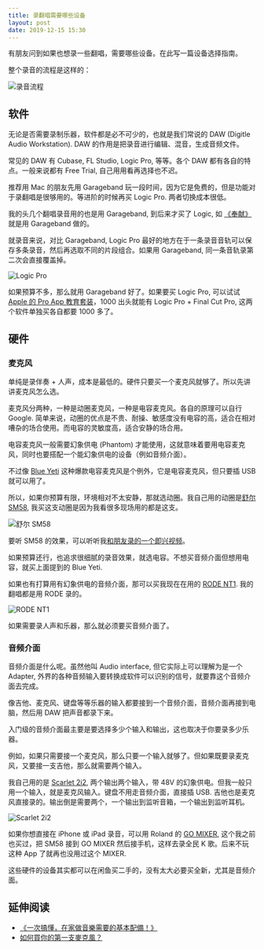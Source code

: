 ```yaml
---
title: 录翻唱需要哪些设备
layout: post
date: 2019-12-15 15:30
---
```


有朋友问到如果也想录一些翻唱，需要哪些设备。在此写一篇设备选择指南。

整个录音的流程是这样的：

![录音流程](https://gbstatic.djyde.com/blog/Untitled%20%28Draft%29-1%203.jpg?x-oss-process=style/80)

## 软件

无论是否需要录制乐器，软件都是必不可少的，也就是我们常说的 DAW (Digitle Audio Workstation). DAW 的作用是把录音进行编辑、混音，生成音频文件。

常见的 DAW 有 Cubase, FL Studio, Logic Pro, 等等。各个 DAW 都有各自的特点。一般来说都有 Free Trial, 自己用用看再选择也不迟。

推荐用 Mac 的朋友先用 Garageband 玩一段时间，因为它是免费的，但是功能对于录翻唱是很够用的。等进阶的时候再买 Logic Pro. 两者切换成本很低。

我的头几个翻唱录音用的也是用 Garageband, 到后来才买了 Logic, 如 [《奉献》](https://www.bilibili.com/video/av54378371) 就是用 Garageband 做的。

就录音来说，对比 Garageband, Logic Pro 最好的地方在于一条录音音轨可以保存多条录音，然后再选取不同的片段组合。如果用 Garageband, 同一条音轨录第二次会直接覆盖掉。

![Logic Pro](https://gbstatic.djyde.com/blog/DSC02813.JPG?x-oss-process=style/80)

如果预算不多，那么就用 Garageband 好了。如果要买 Logic Pro, 可以试试 [Apple 的 Pro App 教育套装](https://www.apple.com/hk-zh-hiEd/shop/product/BMGE2Z/A/pro-app-%E6%95%99%E8%82%B2%E5%A5%97%E8%A3%9D)，1000 出头就能有 Logic Pro + Final Cut Pro, 这两个软件单独买各自都要 1000 多了。

## 硬件

### 麦克风

单纯是录伴奏 + 人声，成本是最低的。硬件只要买一个麦克风就够了。所以先讲讲麦克风怎么选。

麦克风分两种，一种是动圈麦克风，一种是电容麦克风。各自的原理可以自行 Google. 简单来说，动圈的优点是不贵、耐操、敏感度没有电容的高，适合在相对嘈杂的场合使用。而电容的灵敏度高，适合安静的场合用。

电容麦克风一般需要幻象供电 (Phantom) 才能使用，这就意味着要用电容麦克风，同时也要搭配一个能幻象供电的设备（例如音频介面）。

不过像 [Blue Yeti](https://lutaonan.com/go/shop/blue-yeti) 这种爆款电容麦克风是个例外，它是电容麦克风，但只要插 USB 就可以用了。

所以，如果你预算有限，环境相对不太安静，那就选动圈。我自己用的动圈是[舒尔 SM58](https://lutaonan.com/go/shop/sm-58), 我买这支动圈是因为我看很多现场用的都是这支。

![舒尔 SM58](https://gbstatic.djyde.com/blog/DSC02811.JPG?x-oss-process=style/80)

要听 SM58 的效果，可以听听我[和朋友录的一个即兴视频](https://www.bilibili.com/video/av19612030)。

如果预算还行，也追求很细腻的录音效果，就选电容。不想买音频介面但想用电容，就买上面提到的 Blue Yeti.

如果也有打算用有幻象供电的音频介面，那可以买我现在在用的 [RODE NT1](https://lutaonan.com/go/shop/rode-nt1). 我的翻唱都是用 RODE 录的。

![RODE NT1](https://gbstatic.djyde.com/blog/DSC02803.JPG?x-oss-process=style/80)

如果需要录人声和乐器，那么就必须要买音频介面了。

### 音频介面

音频介面是什么呢。虽然他叫 Audio interface, 但它实际上可以理解为是一个 Adapter, 外界的各种音频输入要转换成软件可以识别的信号，就要靠这个音频介面去完成。

像吉他、麦克风、键盘等等乐器的输入都要接到一个音频介面，音频介面再接到电脑，然后用 DAW 把声音都录下来。

入门级的音频介面最主要是要选择多少个输入和输出，这也取决于你要录多少乐器。

例如，如果只需要接一个麦克风，那么只要一个输入就够了。但如果既要录麦克风，又要接一支吉他，那么就需要两个输入。

我自己用的是 [Scarlet 2i2](https://lutaonan.com/go/shop/scarlet-2i2), 两个输出两个输入，带 48V 的幻象供电。但我一般只用一个输入，就是麦克风输入。键盘不用走音频介面，直接插 USB. 吉他也是麦克风直接录的。输出倒是需要两个，一个输出到监听音箱，一个输出到监听耳机。

![Scarlet 2i2](https://gbstatic.djyde.com/blog/DSC02821.JPG?x-oss-process=style/80)

如果你想直接在 iPhone 或 iPad 录音，可以用 Roland 的 [GO MIXER](https://lutaonan.com/go/shop/go-mixer), 这个我之前也买过，把 SM58 接到 GO MIXER 然后接手机，这样去录全民 K 歌。后来不玩这种 App 了就再也没用过这个 MIXER. 

这些硬件的设备其实都可以在闲鱼买二手的，没有太大必要买全新，尤其是音频介面。

## 延伸阅读

- [《一次搞懂，在家做音樂需要的基本配備！》](https://www.youtube.com/watch?v=o2Q0l5xbZfw)
- [如何買你的第一支麥克風？](https://www.youtube.com/watch?v=SSIuZxqVWKE)